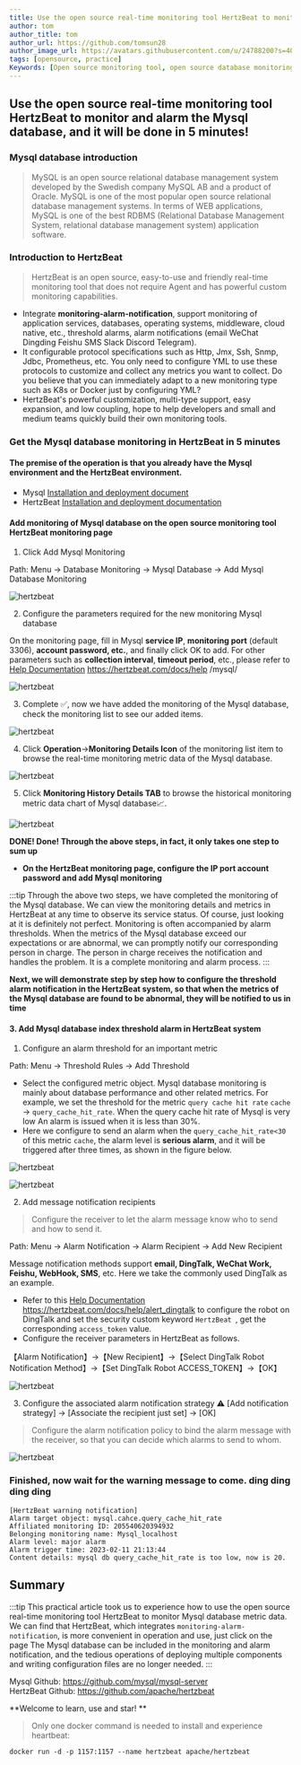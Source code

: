 ```yaml
---
title: Use the open source real-time monitoring tool HertzBeat to monitor and alert Mysql database
author: tom
author_title: tom
author_url: https://github.com/tomsun28
author_image_url: https://avatars.githubusercontent.com/u/24788200?s=400&v=4
tags: [opensource, practice]
Keywords: [Open source monitoring tool, open source database monitoring, Mysql database monitoring]
---
```


## Use the open source real-time monitoring tool HertzBeat to monitor and alarm the Mysql database, and it will be done in 5 minutes!

### Mysql database introduction

> MySQL is an open source relational database management system developed by the Swedish company MySQL AB and a product of Oracle. MySQL is one of the most popular open source relational database management systems. In terms of WEB applications, MySQL is one of the best RDBMS (Relational Database Management System, relational database management system) application software.

### Introduction to HertzBeat

> HertzBeat is an open source, easy-to-use and friendly real-time monitoring tool that does not require Agent and has powerful custom monitoring capabilities.

- Integrate **monitoring-alarm-notification**, support monitoring of application services, databases, operating systems, middleware, cloud native, etc., threshold alarms, alarm notifications (email WeChat Dingding Feishu SMS Slack Discord Telegram).
- It configurable protocol specifications such as Http, Jmx, Ssh, Snmp, Jdbc, Prometheus, etc. You only need to configure YML to use these protocols to customize and collect any metrics you want to collect. Do you believe that you can immediately adapt to a new monitoring type such as K8s or Docker just by configuring YML?
- HertzBeat's powerful customization, multi-type support, easy expansion, and low coupling, hope to help developers and small and medium teams quickly build their own monitoring tools.

### Get the Mysql database monitoring in HertzBeat in 5 minutes

#### The premise of the operation is that you already have the Mysql environment and the HertzBeat environment.

- Mysql [Installation and deployment document](https://www.runoob.com/mysql/mysql-install.html)
- HertzBeat [Installation and deployment documentation](https://hertzbeat.com/docs/start/docker-deploy)

#### Add monitoring of Mysql database on the open source monitoring tool HertzBeat monitoring page

1. Click Add Mysql Monitoring

Path: Menu -> Database Monitoring -> Mysql Database -> Add Mysql Database Monitoring

![hertzbeat](/img/blog/monitor-mysql-1.png)

2. Configure the parameters required for the new monitoring Mysql database

On the monitoring page, fill in Mysql **service IP**, **monitoring port** (default 3306), **account password, etc.**, and finally click OK to add.
For other parameters such as **collection interval**, **timeout period**, etc., please refer to [Help Documentation](https://hertzbeat.com/docs/help/mysql/) https://hertzbeat.com/docs/help /mysql/

![hertzbeat](/img/blog/monitor-mysql-2.png)

3. Complete ✅, now we have added the monitoring of the Mysql database, check the monitoring list to see our added items.

![hertzbeat](/img/blog/monitor-mysql-1.png)

4. Click **Operation**->**Monitoring Details Icon** of the monitoring list item to browse the real-time monitoring metric data of the Mysql database.

![hertzbeat](/img/blog/monitor-mysql-3.png)

5. Click **Monitoring History Details TAB** to browse the historical monitoring metric data chart of Mysql database📈.

![hertzbeat](/img/blog/monitor-mysql-4.png)

**DONE! Done! Through the above steps, in fact, it only takes one step to sum up**
- **On the HertzBeat monitoring page, configure the IP port account password and add Mysql monitoring**

:::tip
Through the above two steps, we have completed the monitoring of the Mysql database. We can view the monitoring details and metrics in HertzBeat at any time to observe its service status.
Of course, just looking at it is definitely not perfect. Monitoring is often accompanied by alarm thresholds. When the metrics of the Mysql database exceed our expectations or are abnormal, we can promptly notify our corresponding person in charge. The person in charge receives the notification and handles the problem. It is a complete monitoring and alarm process.
:::

**Next, we will demonstrate step by step how to configure the threshold alarm notification in the HertzBeat system, so that when the metrics of the Mysql database are found to be abnormal, they will be notified to us in time**

#### 3. Add Mysql database index threshold alarm in HertzBeat system

1. Configure an alarm threshold for an important metric

Path: Menu -> Threshold Rules -> Add Threshold

- Select the configured metric object. Mysql database monitoring is mainly about database performance and other related metrics. For example, we set the threshold for the metric `query cache hit rate` `cache` -> `query_cache_hit_rate`. When the query cache hit rate of Mysql is very low An alarm is issued when it is less than 30%.
- Here we configure to send an alarm when the `query_cache_hit_rate<30` of this metric `cache`, the alarm level is **serious alarm**, and it will be triggered after three times, as shown in the figure below.

![hertzbeat](/img/blog/monitor-mysql-5.png)

![hertzbeat](/img/blog/monitor-mysql-6.png)

2. Add message notification recipients

> Configure the receiver to let the alarm message know who to send and how to send it.

Path: Menu -> Alarm Notification -> Alarm Recipient -> Add New Recipient

Message notification methods support **email, DingTalk, WeChat Work, Feishu, WebHook, SMS**, etc. Here we take the commonly used DingTalk as an example.

- Refer to this [Help Documentation](https://hertzbeat.com/docs/help/alert_dingtalk) https://hertzbeat.com/docs/help/alert_dingtalk to configure the robot on DingTalk and set the security custom keyword `HertzBeat `, get the corresponding `access_token` value.
- Configure the receiver parameters in HertzBeat as follows.

【Alarm Notification】->【New Recipient】->【Select DingTalk Robot Notification Method】->【Set DingTalk Robot ACCESS_TOKEN】->【OK】

![hertzbeat](/img/blog/alert-notice-1.png)

3. Configure the associated alarm notification strategy ⚠️ [Add notification strategy] -> [Associate the recipient just set] -> [OK]

> Configure the alarm notification policy to bind the alarm message with the receiver, so that you can decide which alarms to send to whom.

![hertzbeat](/img/blog/alert-notice-2.png)

### Finished, now wait for the warning message to come. ding ding ding ding

```
[HertzBeat warning notification]
Alarm target object: mysql.cahce.query_cache_hit_rate
Affiliated monitoring ID: 205540620394932
Belonging monitoring name: Mysql_localhost
Alarm level: major alarm
Alarm trigger time: 2023-02-11 21:13:44
Content details: mysql db query_cache_hit_rate is too low, now is 20.
```

## Summary

:::tip
This practical article took us to experience how to use the open source real-time monitoring tool HertzBeat to monitor Mysql database metric data. We can find that HertzBeat, which integrates `monitoring-alarm-notification`, is more convenient in operation and use, just click on the page The Mysql database can be included in the monitoring and alarm notification, and the tedious operations of deploying multiple components and writing configuration files are no longer needed.
:::

Mysql Github: https://github.com/mysql/mysql-server    
HertzBeat Github: https://github.com/apache/hertzbeat

**Welcome to learn, use and star! **

> Only one docker command is needed to install and experience heartbeat:

`docker run -d -p 1157:1157 --name hertzbeat apache/hertzbeat`
